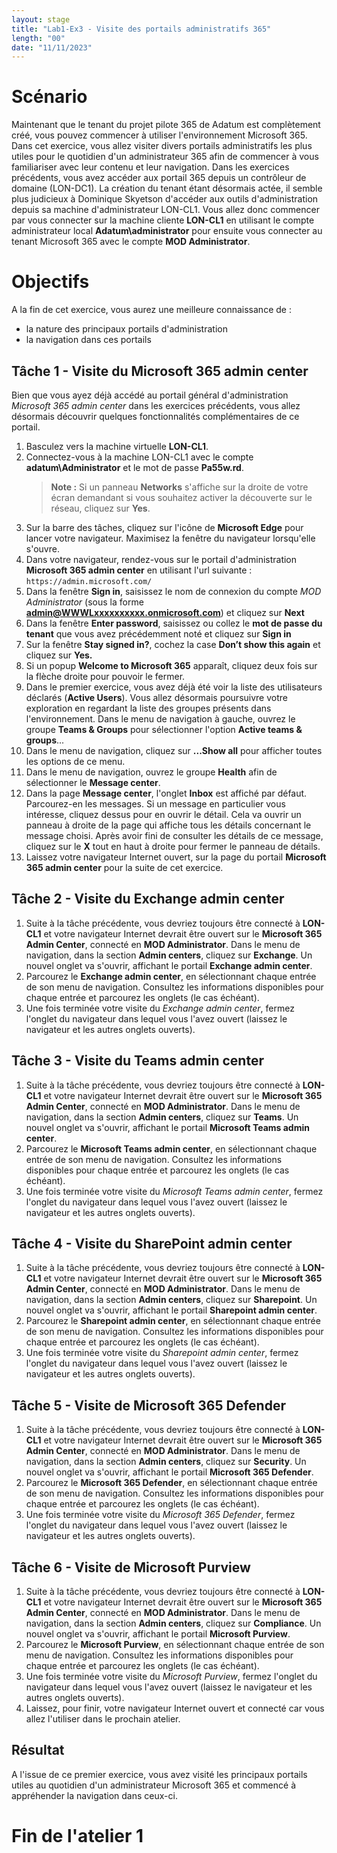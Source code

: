 ```yaml
---
layout: stage
title: "Lab1-Ex3 - Visite des portails administratifs 365"
length: "00"
date: "11/11/2023"
---
```

# Scénario
Maintenant que le tenant du projet pilote 365 de Adatum est complètement créé, vous pouvez commencer à utiliser l'environnement Microsoft 365. Dans cet exercice, vous allez visiter divers portails administratifs les plus utiles pour le quotidien d'un administrateur 365 afin de commencer à vous familiariser avec leur contenu et leur navigation.
Dans les exercices précédents, vous avez accéder aux portail 365 depuis un contrôleur de domaine (LON-DC1). La création du tenant étant désormais actée, il semble plus judicieux à Dominique Skyetson d'accéder aux outils d'administration depuis sa machine d'administrateur LON-CL1.
Vous allez donc commencer par vous connecter sur la machine cliente **LON-CL1** en utilisant le compte administrateur local **Adatum\administrator** pour ensuite vous connecter au tenant Microsoft 365 avec le compte **MOD Administrator**.

# Objectifs
A la fin de cet exercice, vous aurez une meilleure connaissance de :
- la nature des principaux portails d'administration
- la navigation dans ces portails

## Tâche 1 - Visite du Microsoft 365 admin center
Bien que vous ayez déjà accédé au portail général d'administration *Microsoft 365 admin center* dans les exercices précédents, vous allez désormais découvrir quelques fonctionnalités complémentaires de ce portail. 
1. Basculez vers la machine virtuelle **LON-CL1**.
1. Connectez-vous à la machine LON-CL1 avec le compte **adatum\Administrator** et le mot de passe **Pa55w.rd**. 
    > **Note :** Si un panneau **Networks** s'affiche sur la droite de votre écran demandant si vous souhaitez activer la découverte sur le réseau, cliquez sur **Yes**.
1. Sur la barre des tâches, cliquez sur l'icône de **Microsoft Edge** pour lancer votre navigateur. Maximisez la fenêtre du navigateur lorsqu'elle s'ouvre.
1. Dans votre navigateur, rendez-vous sur le portail d'administration **Microsoft 365 admin center** en utilisant l'url suivante :
```https://admin.microsoft.com/```
1. Dans la fenêtre **Sign in**, saisissez le nom de connexion du compte *MOD Administrator* (sous la forme **admin@WWWLxxxxxxxxxx.onmicrosoft.com**) et cliquez sur **Next**
1. Dans la fenêtre **Enter password**, saisissez ou collez le **mot de passe du tenant** que vous avez précédemment noté et cliquez sur **Sign in**
1. Sur la fenêtre **Stay signed in?**, cochez la case **Don’t show this again** et cliquez sur **Yes.**
1. Si un popup **Welcome to Microsoft 365** apparaît, cliquez deux fois sur la flèche droite pour pouvoir le fermer.
1. Dans le premier exercice, vous avez déjà été voir la liste des utilisateurs déclarés (**Active Users**). Vous allez désormais poursuivre votre exploration en regardant la liste des groupes présents dans l'environnement. Dans le menu de navigation à gauche, ouvrez le groupe **Teams & Groups** pour sélectionner l'option **Active teams & groups**... 
1. Dans le menu de navigation, cliquez sur **...Show all** pour afficher toutes les options de ce menu. 
1. Dans le menu de navigation, ouvrez le groupe **Health** afin de sélectionner le **Message center**.
1. Dans la page **Message center**, l'onglet **Inbox** est affiché par défaut. Parcourez-en les messages. Si un message en particulier vous intéresse, cliquez dessus pour en ouvrir le détail. Cela va ouvrir un panneau à droite de la page qui affiche tous les détails concernant le message choisi. Après avoir fini de consulter les détails de ce message, cliquez sur le **X** tout en haut à droite pour fermer le panneau de détails.
1. Laissez votre navigateur Internet ouvert, sur la page du portail **Microsoft 365 admin center** pour la suite de cet exercice.

## Tâche 2 - Visite du Exchange admin center
1. Suite à la tâche précédente, vous devriez toujours être connecté à **LON-CL1** et votre navigateur Internet devrait être ouvert sur le **Microsoft 365 Admin Center**, connecté en **MOD Administrator**. Dans le menu de navigation, dans la section **Admin centers**, cliquez sur **Exchange**. Un nouvel onglet va s'ouvrir, affichant le portail **Exchange admin center**.
1. Parcourez le **Exchange admin center**, en sélectionnant chaque entrée de son menu de navigation. Consultez les informations disponibles pour chaque entrée et parcourez les onglets (le cas échéant).
1. Une fois terminée votre visite du *Exchange admin center*, fermez l'onglet du navigateur dans lequel vous l'avez ouvert (laissez le navigateur et les autres onglets ouverts).

## Tâche 3 - Visite du Teams admin center
1. Suite à la tâche précédente, vous devriez toujours être connecté à **LON-CL1** et votre navigateur Internet devrait être ouvert sur le **Microsoft 365 Admin Center**, connecté en **MOD Administrator**. Dans le menu de navigation, dans la section **Admin centers**, cliquez sur **Teams**. Un nouvel onglet va s'ouvrir, affichant le portail **Microsoft Teams admin center**.
1. Parcourez le **Microsoft Teams admin center**, en sélectionnant chaque entrée de son menu de navigation. Consultez les informations disponibles pour chaque entrée et parcourez les onglets (le cas échéant).
1. Une fois terminée votre visite du *Microsoft Teams admin center*, fermez l'onglet du navigateur dans lequel vous l'avez ouvert (laissez le navigateur et les autres onglets ouverts).

## Tâche 4 - Visite du SharePoint admin center
1. Suite à la tâche précédente, vous devriez toujours être connecté à **LON-CL1** et votre navigateur Internet devrait être ouvert sur le **Microsoft 365 Admin Center**, connecté en **MOD Administrator**. Dans le menu de navigation, dans la section **Admin centers**, cliquez sur **Sharepoint**. Un nouvel onglet va s'ouvrir, affichant le portail **Sharepoint admin center**.
1. Parcourez le **Sharepoint admin center**, en sélectionnant chaque entrée de son menu de navigation. Consultez les informations disponibles pour chaque entrée et parcourez les onglets (le cas échéant).
1. Une fois terminée votre visite du *Sharepoint admin center*, fermez l'onglet du navigateur dans lequel vous l'avez ouvert (laissez le navigateur et les autres onglets ouverts).

## Tâche 5 - Visite de Microsoft 365 Defender
1. Suite à la tâche précédente, vous devriez toujours être connecté à **LON-CL1** et votre navigateur Internet devrait être ouvert sur le **Microsoft 365 Admin Center**, connecté en **MOD Administrator**. Dans le menu de navigation, dans la section **Admin centers**, cliquez sur **Security**. Un nouvel onglet va s'ouvrir, affichant le portail **Microsoft 365 Defender**.
1. Parcourez le **Microsoft 365 Defender**, en sélectionnant chaque entrée de son menu de navigation. Consultez les informations disponibles pour chaque entrée et parcourez les onglets (le cas échéant).
1. Une fois terminée votre visite du *Microsoft 365 Defender*, fermez l'onglet du navigateur dans lequel vous l'avez ouvert (laissez le navigateur et les autres onglets ouverts).

## Tâche 6 - Visite de Microsoft Purview 
1. Suite à la tâche précédente, vous devriez toujours être connecté à **LON-CL1** et votre navigateur Internet devrait être ouvert sur le **Microsoft 365 Admin Center**, connecté en **MOD Administrator**. Dans le menu de navigation, dans la section **Admin centers**, cliquez sur **Compliance**. Un nouvel onglet va s'ouvrir, affichant le portail **Microsoft Purview**.
1. Parcourez le **Microsoft Purview**, en sélectionnant chaque entrée de son menu de navigation. Consultez les informations disponibles pour chaque entrée et parcourez les onglets (le cas échéant).
1. Une fois terminée votre visite du *Microsoft Purview*, fermez l'onglet du navigateur dans lequel vous l'avez ouvert (laissez le navigateur et les autres onglets ouverts).
1. Laissez, pour finir, votre navigateur Internet ouvert et connecté car vous allez l'utiliser dans le prochain atelier.

## Résultat
A l'issue de ce premier exercice, vous avez visité les principaux portails utiles au quotidien d'un administrateur Microsoft 365 et commencé à appréhender la navigation dans ceux-ci.
# Fin de l'atelier 1